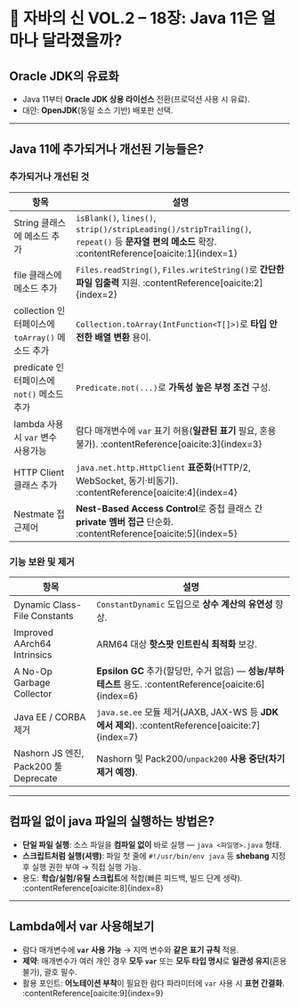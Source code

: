 # 📘 자바의 신 VOL.2 – 18장: Java 11은 얼마나 달라졌을까?

## Oracle JDK의 유료화
- Java 11부터 **Oracle JDK 상용 라이선스** 전환(프로덕션 사용 시 유료).
- 대안: **OpenJDK**(동일 소스 기반) 배포판 선택.

---

## Java 11에 추가되거나 개선된 기능들은?

### 추가되거나 개선된 것
| 항목 | 설명 |
|---|---|
| String 클래스에 메소드 추가 | `isBlank()`, `lines()`, `strip()/stripLeading()/stripTrailing()`, `repeat()` 등 **문자열 편의 메소드** 확장. :contentReference[oaicite:1]{index=1} |
| file 클래스에 메소드 추가 | `Files.readString()`, `Files.writeString()`로 **간단한 파일 입출력** 지원. :contentReference[oaicite:2]{index=2} |
| collection 인터페이스에 `toArray()` 메소드 추가 | `Collection.toArray(IntFunction<T[]>)`로 **타입 안전한 배열 변환** 용이. |
| predicate 인터페이스에 `not()` 메소드 추가 | `Predicate.not(...)`로 **가독성 높은 부정 조건** 구성. |
| lambda 사용시 `var` 변수 사용가능 | 람다 매개변수에 `var` 표기 허용(**일관된 표기** 필요, 혼용 불가). :contentReference[oaicite:3]{index=3} |
| HTTP Client 클래스 추가 | `java.net.http.HttpClient` **표준화**(HTTP/2, WebSocket, 동기·비동기). :contentReference[oaicite:4]{index=4} |
| Nestmate 접근제어 | **Nest-Based Access Control**로 중첩 클래스 간 **private 멤버 접근** 단순화. :contentReference[oaicite:5]{index=5} |

### 기능 보완 및 제거
| 항목 | 설명 |
|---|---|
| Dynamic Class-File Constants | `ConstantDynamic` 도입으로 **상수 계산의 유연성** 향상. |
| Improved AArch64 Intrinsics | ARM64 대상 **핫스팟 인트린식 최적화** 보강. |
| A No-Op Garbage Collector | **Epsilon GC** 추가(할당만, 수거 없음) — **성능/부하 테스트** 용도. :contentReference[oaicite:6]{index=6} |
| Java EE / CORBA 제거 | `java.se.ee` 모듈 제거(JAXB, JAX-WS 등 **JDK에서 제외**). :contentReference[oaicite:7]{index=7} |
| Nashorn JS 엔진, Pack200 툴 Deprecate | Nashorn 및 Pack200/`unpack200` **사용 중단(차기 제거 예정)**. |

---

## 컴파일 없이 java 파일의 실행하는 방법은?
- **단일 파일 실행**: 소스 파일을 **컴파일 없이** 바로 실행 — `java <파일명>.java` 형태.
- **스크립트처럼 실행(셔뱅)**: 파일 첫 줄에 `#!/usr/bin/env java` 등 **shebang** 지정 후 실행 권한 부여 → 직접 실행 가능.
- 용도: **학습/실험/유틸 스크립트**에 적합(빠른 피드백, 빌드 단계 생략). :contentReference[oaicite:8]{index=8}

---

## Lambda에서 var 사용해보기
- 람다 매개변수에 **`var` 사용 가능** → 지역 변수와 **같은 표기 규칙** 적용.
- **제약**: 매개변수가 여러 개인 경우 **모두 `var`** 또는 **모두 타입 명시**로 **일관성 유지**(혼용 불가), 괄호 필수.
- 활용 포인트: **어노테이션 부착**이 필요한 람다 파라미터에 `var` 사용 시 **표현 간결화**. :contentReference[oaicite:9]{index=9}
